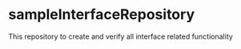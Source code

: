 # sampleInterfaceRepository
This repository to create and verify all interface related functionality
